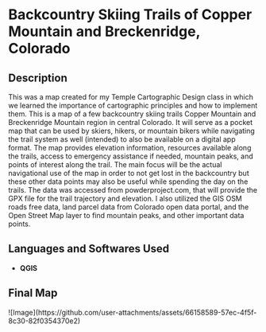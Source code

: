 <h1>Backcountry Skiing Trails of Copper Mountain and Breckenridge, Colorado</h1>

<h2>Description</h2>
This was a map created for my Temple Cartographic Design class in which we learned the importance of cartographic principles and how to implement them. This is a map of a few backcountry skiing trails Copper Mountain and Breckenridge Mountain region in central Colorado. It will serve as a pocket map that can be used by skiers, hikers, or mountain bikers while navigating the trail system as well (intended) to also be available on a digital app format. The map provides elevation information, resources available along the trails, access to emergency assistance if needed, mountain peaks, and points of interest along the trail. The main focus will be the actual navigational use of the map in order to not get lost in the backcountry but these other data points may also be useful while spending the day on the trails. The data was accessed from powderproject.com, that will provide the GPX file for the trail trajectory and elevation. I also utilized the GIS OSM roads free data, land parcel data from Colorado open data portal, and the Open Street Map layer to find mountain peaks, and other important data points. 

<br />


<h2>Languages and Softwares Used</h2>

- <b>QGIS</b>


<h2>Final Map </h2>
![Image](https://github.com/user-attachments/assets/66158589-57ec-4f5f-8c30-82f0354370e2)
